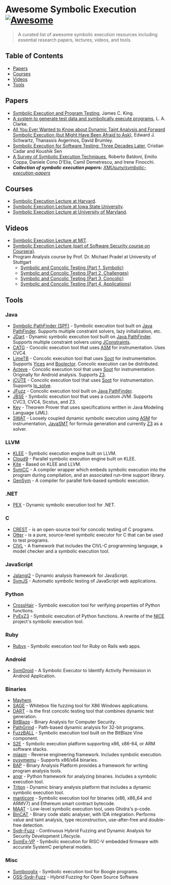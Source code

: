 # Awesome Symbolic Execution [![Awesome](https://cdn.rawgit.com/sindresorhus/awesome/d7305f38d29fed78fa85652e3a63e154dd8e8829/media/badge.svg)](https://github.com/sindresorhus/awesome)

>A curated list of awesome symbolic execution resources including essential research papers, lectures, videos, and tools.


## Table of Contents

* [Papers](#papers)
* [Courses](#courses)
* [Videos](#videos)
* [Tools](#tools)


## Papers

* [Symbolic Execution and Program Testing](https://doi.org/10.1145/360248.360252), James C. King.
* [A system to generate test data and symbolically execute programs](https://doi.org/10.1109/TSE.1976.233817), L. A. Clarke.
* [All You Ever Wanted to Know about Dynamic Taint Analysis and Forward Symbolic Execution (but Might Have Been Afraid to Ask)](https://doi.org/10.1109/SP.2010.26), Edward J. Schwartz, Thanassis Avgerinos, David Brumley.
* [Symbolic Execution for Software Testing: Three Decades Later](https://dl.acm.org/doi/10.1145/2408776.2408795), Cristian Cadar and Koushik Sen
* [A Survey of Symbolic Execution Techniques](https://arxiv.org/pdf/1610.00502.pdf), Roberto Baldoni, Emilio Coppa, Daniele Cono D’Elia, Camil Demetrescu, and Irene Finocchi.
* ***Collection of symbolic execution papers:** [XMUsuny/symbolic-execution-papers](https://github.com/XMUsuny/symbolic-execution-papers)*


## Courses

* [Symbolic Execution Lecture at Harvard](http://www.seas.harvard.edu/courses/cs252/2011sp/slides/Lec13-SymExec.pdf).
* [Symbolic Execution Lecture at Iowa State University](http://web.cs.iastate.edu/~weile/cs641/9.SymbolicExecution.pdf).
* [Symbolic Execution Lecture at University of Maryland](https://www.cs.umd.edu/class/spring2013/cmsc631/lectures/symbolic-exec.pdf).


## Videos

* [Symbolic Execution Lecture at MIT](https://www.youtube.com/watch?v=mffhPgsl8Ws).
* [Symbolic Execution Lecture (part of Software Security course on Coursera)](https://www.coursera.org/learn/software-security/lecture/agCNF/introducing-symbolic-execution).
* Program Analysis course by Prof. Dr. Michael Pradel at University of Stuttgart
  * [Symbolic and Concolic Testing (Part 1, Symbolic)](https://youtu.be/wOO5jpoFIss)
  * [Symbolic and Concolic Testing (Part 2, Challenges)](https://youtu.be/K_Q32ar1g6g)
  * [Symbolic and Concolic Testing (Part 3, Concolic)](https://youtu.be/TlEjgqSXYNE)
  * [Symbolic and Concolic Testing (Part 4, Applications)](https://youtu.be/WSL0Oac2VNc)


## Tools


### Java

* [Symbolic PathFinder (SPF)](https://babelfish.arc.nasa.gov/trac/jpf/wiki/projects/jpf-symbc) - Symbolic execution tool built on [Java PathFinder](https://babelfish.arc.nasa.gov/trac/jpf/). Supports multiple constraint solvers, lazy initialization, etc.
* [JDart](https://github.com/psycopaths/jdart) - Dynamic symbolic execution tool built on [Java PathFinder](https://babelfish.arc.nasa.gov/trac/jpf/). Supports multiple constraint solvers using [JConstraints](https://github.com/psycopaths/jconstraints).
* [CATG](https://github.com/ksen007/janala2) - Concolic execution tool that uses [ASM](http://asm.ow2.org/) for instrumentation. Uses CVC4.
* [LimeTB](http://www.tcs.hut.fi/Software/lime/) - Concolic execution tool that uses [Soot](https://sable.github.io/soot/) for instrumentation. Supports [Yices](http://yices.csl.sri.com/) and [Boolector](http://fmv.jku.at/boolector/). Concolic execution can be distributed.
* [Acteve](https://code.google.com/archive/p/acteve/) - Concolic execution tool that uses [Soot](https://sable.github.io/soot/) for instrumentation. Originally for Android analysis. Supports [Z3](https://github.com/Z3Prover/z3).
* [jCUTE](http://osl.cs.illinois.edu/software/jcute/) - Concolic execution tool that uses [Soot](https://sable.github.io/soot/) for instrumentation. Supports [lp_solve](http://lpsolve.sourceforge.net/).
* [JFuzz](http://people.csail.mit.edu/akiezun/jfuzz/) - Concolic execution tool built on [Java PathFinder](https://babelfish.arc.nasa.gov/trac/jpf/).
* [JBSE](http://pietrobraione.github.io/jbse/) - Symbolic execution tool that uses a custom JVM. Supports CVC3, CVC4, Sicstus, and Z3.
* [Key](https://www.key-project.org/) - Theorem Prover that uses specifications written in Java Modeling Language (JML).
* [SWAT](https://github.com/SWAT-project/SWAT) - Loosely coupled dynamic symbolic execution using [ASM](https://asm.ow2.io) for instrumentation, [JavaSMT](https://github.com/sosy-lab/java-smt) for formula generation and currently [Z3](https://github.com/Z3Prover/z3) as a solver.


### LLVM

* [KLEE](http://klee.github.io/) - Symbolic execution engine built on LLVM.
* [Cloud9](http://cloud9.epfl.ch/) - Parallel symbolic execution engine built on KLEE.
* [Kite](http://www.cs.ubc.ca/labs/isd/Projects/Kite/) - Based on KLEE and LLVM.
* [SymCC](https://github.com/eurecom-s3/symcc) - A compiler wrapper which embeds symbolic execution into the program during compilation, and an associated run-time support library.
* [GenSym](https://github.com/Generative-Program-Analysis/GenSym) - A compiler for parallel fork-based symbolic execution.

### .NET

* [PEX](http://pex4fun.com/About.aspx) - Dynamic symbolic execution tool for .NET.


### C

* [CREST](https://github.com/jburnim/crest) - is an open-source tool for concolic testing of C programs.
* [Otter](https://bitbucket.org/khooyp/otter/) - is a pure, source-level symbolic executor for C that can be used to test programs.
* [CIVL](http://vsl.cis.udel.edu/civl/) - A framework that includes the CIVL-C programming language, a model checker and a symbolic execution tool.


### JavaScript

* [Jalangi2](https://github.com/Samsung/jalangi2) - Dynamic analysis framework for JavaScript.
* [SymJS](https://doi.org/10.1145/2635868.2635913) - Automatic symbolic testing of JavaScript web applications.


### Python

* [CrossHair](https://github.com/pschanely/CrossHair) - Symbolic execution tool for verifying properties of Python functions.
* [PyExZ3](https://github.com/thomasjball/PyExZ3) - Symbolic execution of Python functions. A rewrite of the [NICE](https://code.google.com/archive/p/nice-of) project's symbolic execution tool.


### Ruby

* [Rubyx](https://www.cs.umd.edu/~avik/papers/ssarorwa.pdf) - Symbolic execution tool for Ruby on Rails web apps.


### Android

* [SymDroid](http://www.cs.umd.edu/~jfoster/papers/cs-tr-5022.pdf) - A Symbolic Executor to Identify Activity Permission in Android Application.


### Binaries

* [Mayhem](http://dx.doi.org/10.1109/SP.2012.31).
* [SAGE](https://patricegodefroid.github.io/public_psfiles/ndss2008.pdf) - Whitebox file fuzzing tool for X86 Windows applications.
* [DART](https://doi.org/10.1145/1064978.1065036) - is the first concolic testing tool that combines dynamic test generation.
* [BitBlaze](http://bitblaze.cs.berkeley.edu/) - Binary Analysis for Computer Security.
* [PathGrind](https://github.com/codelion/pathgrind) - Path-based dynamic analysis for 32-bit programs.
* [FuzzBALL](http://bitblaze.cs.berkeley.edu/fuzzball.html) - Symbolic execution tool built on the BitBlaze Vine component.
* [S2E](http://s2e.systems/) - Symbolic execution platform supporting x86, x86-64, or ARM software stacks.
* [miasm](https://github.com/cea-sec/miasm) - Reverse engineering framework. Includes symbolic execution.
* [pysymemu](https://github.com/feliam/pysymemu/) - Supports x86/x64 binaries.
* [BAP](https://github.com/BinaryAnalysisPlatform/bap) - Binary Analysis Platform provides a framework for writing program analysis tools.
* [angr](http://angr.io/) - Python framework for analyzing binaries. Includes a symbolic execution tool.
* [Triton](https://triton.quarkslab.com/) - Dynamic binary analysis platform that includes a dynamic symbolic execution tool.
* [manticore](https://github.com/trailofbits/manticore) - Symbolic execution tool for binaries (x86, x86_64 and ARMV7) and Ethereum smart contract bytecode.
* [MAAT](https://github.com/trailofbits/maat) - Low-level symbolic execution tool, uses Ghidra's p-code.  
* [BinCAT](https://github.com/airbus-seclab/bincat) - Binary code static analyser, with IDA integration. Performs value and taint analysis, type reconstruction, use-after-free and double-free detection.
* [Sydr-Fuzz](https://sydr-fuzz.github.io/) - Continuous Hybrid Fuzzing and Dynamic Analysis for Security Development Lifecycle.
* [SymEx-VP](https://github.com/agra-uni-bremen/symex-vp) - Symbolic execution for RISC-V embedded firmware with accurate SystemC peripheral models.


### Misc

* [Symbooglix](https://github.com/symbooglix/symbooglix) - Symbolic execution tool for Boogie programs.
* [OSS-Sydr-Fuzz](https://github.com/ispras/oss-sydr-fuzz) - Hybrid Fuzzing for Open Source Software

